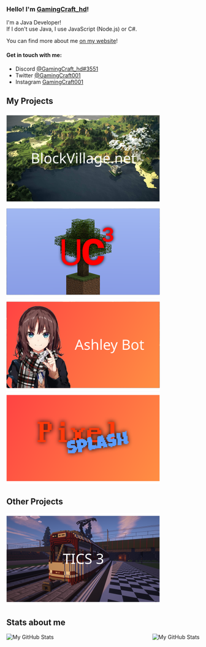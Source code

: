 ### Hello! I'm [GamingCraft_hd](https://www.gamingcraft.de/)!
I'm a Java Developer!<br>
If I don't use Java, I use JavaScript (Node.js) or C#.<br>

You can find more about me [on my website](https://www.gamingcraft.de/)!

#### Get in touch with me:
- Discord [@GamingCraft_hd#3551](https://www.discord.com/)
- Twitter [@GamingCraft001](https://www.twitter.com/gamingcraft001)
- Instagram [GamingCraft001](https://www.instagram.com/gamingcraft001)

## My Projects
![BlockVillage.net](./svg/BlockVillage.svg) ![Utility-Client³](./svg/UtilityClient.svg) ![Ashley-Bot](./svg/AshleyBot.svg) ![PixelSplash](./svg/PixelSplash.svg)
<!-- MP-Test Design is missing, but it isn't a "real" game so I'll be leaving the game out for now. -->

## Other Projects
![TICS 3 by Trainsa](./svg/TICS3.svg)

## Stats about me
<img align="left" alt="My GitHub Stats" src="https://github-readme-stats.vercel.app/api/top-langs/?username=gamingcrafthd&show_icons=true&hide_border=true&title_color=fff&text_color=fff&icon_color=fff&bg_color=30,ff4343,ff8f43" />
    <img align="right" alt="My GitHub Stats" src="https://github-readme-stats.vercel.app/api?username=gamingcrafthd&show_icons=true&hide_border=true&title_color=fff&text_color=fff&icon_color=fff&bg_color=30,ff4343,ff8f43" />
